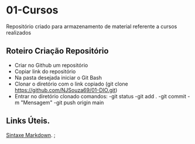 # 01-Cursos
Repositório criado para armazenamento de material referente a cursos realizados

## Roteiro Criação Repositório

- Criar no Github um repositório
- Copiar link do repositório
- Na pasta desejada iniciar o Git Bash
- Clonar o diretório com o link copiado (git clone https://github.com/NJSouza69/01-DIO.git)
- Entrar no diretório clonado comandos: 
-git status 
-git add . 
-git commit -m "Mensagem"
-git push origin main


## Links Úteis.

[Sintaxe Markdown](https://www.markdownguide.org/basic-syntax/).
;

